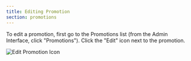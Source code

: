 ```yaml
---
title: Editing Promotion
section: promotions
---
```


To edit a promotion, first go to the Promotions list (from the Admin Interface, click "Promotions"). Click the "Edit" icon next to the promotion.

![Edit Promotion Icon](../../../images/user/promotions/edit_promotion_icon.jpg)
